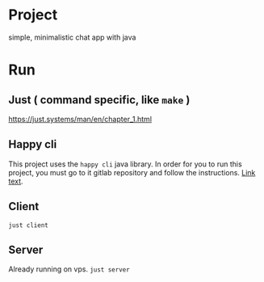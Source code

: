 # Project
simple, minimalistic chat app with java


# Run

## Just ( command specific, like ``make`` )
https://just.systems/man/en/chapter_1.html

## Happy cli
This project uses the ``happy cli`` java library. In order for you to run this project,
you must go to it gitlab repository and follow the instructions. [Link text](https://gitlab.com/enyoos/happycli 'happycli repo').

## Client
``just client``

## Server
Already running on vps.
``just server``

